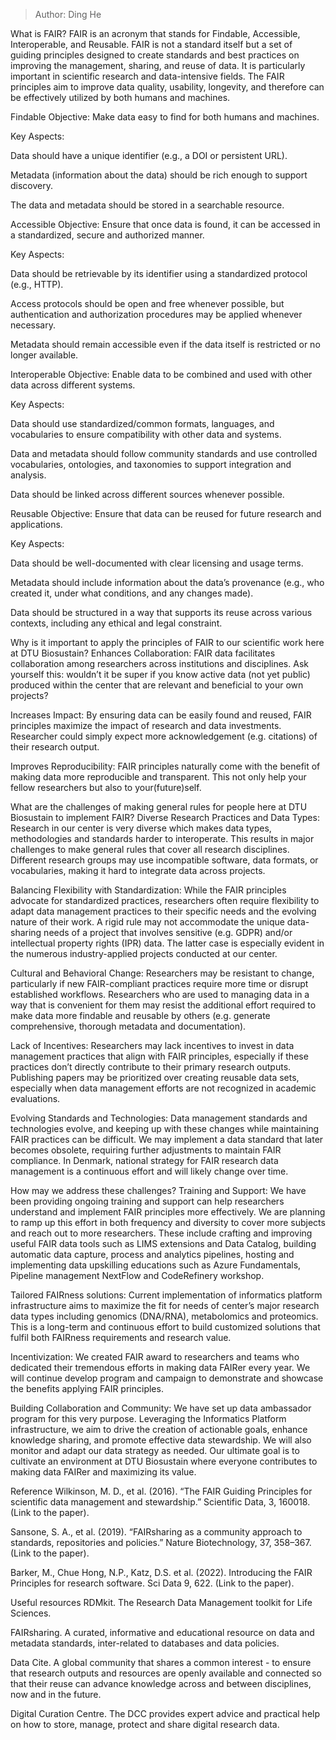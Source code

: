 > Author: Ding He

What is FAIR?
FAIR is an acronym that stands for Findable, Accessible, Interoperable, and Reusable. FAIR is not a standard itself but a set of guiding principles designed to create standards and best practices on improving the management, sharing, and reuse of data. It is particularly important in scientific research and data-intensive fields. The FAIR principles aim to improve data quality, usability, longevity, and therefore can be effectively utilized by both humans and machines.

Findable
Objective: Make data easy to find for both humans and machines.

Key Aspects: 

Data should have a unique identifier (e.g., a DOI or persistent URL).

Metadata (information about the data) should be rich enough to support discovery.

The data and metadata should be stored in a searchable resource.

Accessible
Objective: Ensure that once data is found, it can be accessed in a standardized, secure and authorized manner.

Key Aspects: 

Data should be retrievable by its identifier using a standardized protocol (e.g., HTTP).

Access protocols should be open and free whenever possible, but authentication and authorization procedures may be applied whenever necessary.

Metadata should remain accessible even if the data itself is restricted or no longer available.

Interoperable
Objective: Enable data to be combined and used with other data across different systems.

Key Aspects: 

Data should use standardized/common formats, languages, and vocabularies to ensure compatibility with other data and systems.

Data and metadata should follow community standards and use controlled vocabularies, ontologies, and taxonomies to support integration and analysis.

Data should be linked across different sources whenever possible.

Reusable
Objective: Ensure that data can be reused for future research and applications.

Key Aspects: 

Data should be well-documented with clear licensing and usage terms.

Metadata should include information about the data’s provenance (e.g., who created it, under what conditions, and any changes made).

Data should be structured in a way that supports its reuse across various contexts, including any ethical and legal constraint.

Why is it important to apply the principles of FAIR to our scientific work here at DTU Biosustain?
Enhances Collaboration: FAIR data facilitates collaboration among researchers across institutions and disciplines. Ask yourself this: wouldn’t it be super if you know active data (not yet public) produced within the center that are relevant and beneficial to your own projects?

Increases Impact: By ensuring data can be easily found and reused, FAIR principles maximize the impact of research and data investments. Researcher could simply expect more acknowledgement (e.g. citations) of their research output.

Improves Reproducibility: FAIR principles naturally come with the benefit of making data more reproducible and transparent. This not only help your fellow researchers but also to your(future)self.

What are the challenges of making general rules for people here at DTU Biosustain to implement FAIR?
Diverse Research Practices and Data Types: Research in our center is very diverse which makes data types, methodologies and standards harder to interoperate. This results in major challenges to make general rules that cover all research disciplines. Different research groups may use incompatible software, data formats, or vocabularies, making it hard to integrate data across projects.

Balancing Flexibility with Standardization: While the FAIR principles advocate for standardized practices, researchers often require flexibility to adapt data management practices to their specific needs and the evolving nature of their work. A rigid rule may not accommodate the unique data-sharing needs of a project that involves sensitive (e.g. GDPR) and/or intellectual property rights (IPR) data. The latter case is especially evident in the numerous industry-applied projects conducted at our center.

Cultural and Behavioral Change: Researchers may be resistant to change, particularly if new FAIR-compliant practices require more time or disrupt established workflows. Researchers who are used to managing data in a way that is convenient for them may resist the additional effort required to make data more findable and reusable by others (e.g. generate comprehensive, thorough metadata and documentation). 

Lack of Incentives: Researchers may lack incentives to invest in data management practices that align with FAIR principles, especially if these practices don’t directly contribute to their primary research outputs. Publishing papers may be prioritized over creating reusable data sets, especially when data management efforts are not recognized in academic evaluations.

Evolving Standards and Technologies: Data management standards and technologies evolve, and keeping up with these changes while maintaining FAIR practices can be difficult. We may implement a data standard that later becomes obsolete, requiring further adjustments to maintain FAIR compliance. In Denmark, national strategy for FAIR research data management is a continuous effort and will likely change over time.

How may we address these challenges?
Training and Support: We have been providing ongoing training and support can help researchers understand and implement FAIR principles more effectively. We are planning to ramp up this effort in both frequency and diversity to cover more subjects and reach out to more researchers. These include crafting and improving useful FAIR data tools such as LIMS extensions and Data Catalog, building automatic data capture, process and analytics pipelines, hosting and implementing data upskilling educations such as Azure Fundamentals, Pipeline management NextFlow and CodeRefinery workshop.

Tailored FAIRness solutions: Current implementation of informatics platform infrastructure aims to maximize the fit for needs of center’s major research data types including genomics (DNA/RNA), metabolomics and proteomics. This is a long-term and continuous effort to build customized solutions that fulfil both FAIRness requirements and research value.

Incentivization: We created FAIR award to researchers and teams who dedicated their tremendous efforts in making data FAIRer every year. We will continue develop program and campaign to demonstrate and showcase the benefits applying FAIR principles.

Building Collaboration and Community: We have set up data ambassador program for this very purpose. Leveraging the Informatics Platform infrastructure, we aim to drive the creation of actionable goals, enhance knowledge sharing, and promote effective data stewardship. We will also monitor and adapt our data strategy as needed. Our ultimate goal is to cultivate an environment at DTU Biosustain where everyone contributes to making data FAIRer and maximizing its value.

Reference
Wilkinson, M. D., et al. (2016). “The FAIR Guiding Principles for scientific data management and stewardship.” Scientific Data, 3, 160018. (Link to the paper).

Sansone, S. A., et al. (2019). “FAIRsharing as a community approach to standards, repositories and policies.” Nature Biotechnology, 37, 358–367. (Link to the paper).

Barker, M., Chue Hong, N.P., Katz, D.S. et al. (2022). Introducing the FAIR Principles for research software. Sci Data 9, 622. (Link to the paper).

Useful resources
RDMkit. The Research Data Management toolkit for Life Sciences.

FAIRsharing. A curated, informative and educational resource on data and metadata standards, inter-related to databases and data policies.

Data Cite. A global community that shares a common interest - to ensure that research outputs and resources are openly available and connected so that their reuse can advance knowledge across and between disciplines, now and in the future.

Digital Curation Centre. The DCC provides expert advice and practical help on how to store, manage, protect and share digital research data.